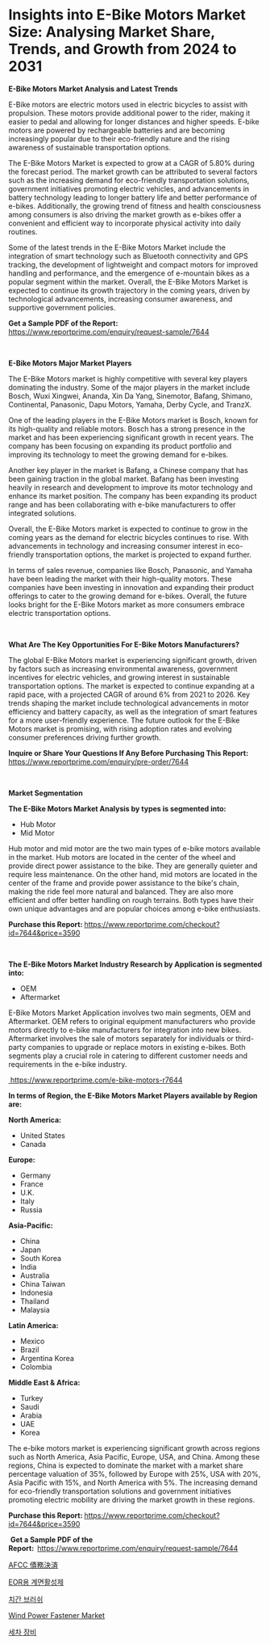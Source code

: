 <p><h1>Insights into E-Bike Motors Market Size: Analysing Market Share, Trends, and Growth from 2024 to 2031</h1></p><p><strong>E-Bike Motors Market Analysis and Latest Trends</strong></p>
<p><p>E-Bike motors are electric motors used in electric bicycles to assist with propulsion. These motors provide additional power to the rider, making it easier to pedal and allowing for longer distances and higher speeds. E-bike motors are powered by rechargeable batteries and are becoming increasingly popular due to their eco-friendly nature and the rising awareness of sustainable transportation options.</p><p>The E-Bike Motors Market is expected to grow at a CAGR of 5.80% during the forecast period. The market growth can be attributed to several factors such as the increasing demand for eco-friendly transportation solutions, government initiatives promoting electric vehicles, and advancements in battery technology leading to longer battery life and better performance of e-bikes. Additionally, the growing trend of fitness and health consciousness among consumers is also driving the market growth as e-bikes offer a convenient and efficient way to incorporate physical activity into daily routines.</p><p>Some of the latest trends in the E-Bike Motors Market include the integration of smart technology such as Bluetooth connectivity and GPS tracking, the development of lightweight and compact motors for improved handling and performance, and the emergence of e-mountain bikes as a popular segment within the market. Overall, the E-Bike Motors Market is expected to continue its growth trajectory in the coming years, driven by technological advancements, increasing consumer awareness, and supportive government policies.</p></p>
<p><strong>Get a Sample PDF of the Report:&nbsp;</strong> <a href="https://www.reportprime.com/enquiry/request-sample/7644">https://www.reportprime.com/enquiry/request-sample/7644</a></p>
<p>&nbsp;</p>
<p><strong>E-Bike Motors Major Market Players</strong></p>
<p><p>The E-Bike Motors market is highly competitive with several key players dominating the industry. Some of the major players in the market include Bosch, Wuxi Xingwei, Ananda, Xin Da Yang, Sinemotor, Bafang, Shimano, Continental, Panasonic, Dapu Motors, Yamaha, Derby Cycle, and TranzX.</p><p>One of the leading players in the E-Bike Motors market is Bosch, known for its high-quality and reliable motors. Bosch has a strong presence in the market and has been experiencing significant growth in recent years. The company has been focusing on expanding its product portfolio and improving its technology to meet the growing demand for e-bikes.</p><p>Another key player in the market is Bafang, a Chinese company that has been gaining traction in the global market. Bafang has been investing heavily in research and development to improve its motor technology and enhance its market position. The company has been expanding its product range and has been collaborating with e-bike manufacturers to offer integrated solutions.</p><p>Overall, the E-Bike Motors market is expected to continue to grow in the coming years as the demand for electric bicycles continues to rise. With advancements in technology and increasing consumer interest in eco-friendly transportation options, the market is projected to expand further.</p><p>In terms of sales revenue, companies like Bosch, Panasonic, and Yamaha have been leading the market with their high-quality motors. These companies have been investing in innovation and expanding their product offerings to cater to the growing demand for e-bikes. Overall, the future looks bright for the E-Bike Motors market as more consumers embrace electric transportation options.</p></p>
<p>&nbsp;</p>
<p><strong>What Are The Key Opportunities For E-Bike Motors Manufacturers?</strong></p>
<p><p>The global E-Bike Motors market is experiencing significant growth, driven by factors such as increasing environmental awareness, government incentives for electric vehicles, and growing interest in sustainable transportation options. The market is expected to continue expanding at a rapid pace, with a projected CAGR of around 6% from 2021 to 2026. Key trends shaping the market include technological advancements in motor efficiency and battery capacity, as well as the integration of smart features for a more user-friendly experience. The future outlook for the E-Bike Motors market is promising, with rising adoption rates and evolving consumer preferences driving further growth.</p></p>
<p><strong>Inquire or Share Your Questions If Any Before Purchasing This Report:</strong> <a href="https://www.reportprime.com/enquiry/pre-order/7644">https://www.reportprime.com/enquiry/pre-order/7644</a></p>
<p>&nbsp;</p>
<p><strong>Market Segmentation</strong></p>
<p><strong>The E-Bike Motors Market Analysis by types is segmented into:</strong></p>
<p><ul><li>Hub Motor</li><li>Mid Motor</li></ul></p>
<p><p>Hub motor and mid motor are the two main types of e-bike motors available in the market. Hub motors are located in the center of the wheel and provide direct power assistance to the bike. They are generally quieter and require less maintenance. On the other hand, mid motors are located in the center of the frame and provide power assistance to the bike's chain, making the ride feel more natural and balanced. They are also more efficient and offer better handling on rough terrains. Both types have their own unique advantages and are popular choices among e-bike enthusiasts.</p></p>
<p><strong>Purchase this Report:&nbsp;</strong><a href="https://www.reportprime.com/checkout?id=7644&price=3590">https://www.reportprime.com/checkout?id=7644&price=3590</a></p>
<p>&nbsp;</p>
<p><strong>The E-Bike Motors Market Industry Research by Application is segmented into:</strong></p>
<p><ul><li>OEM</li><li>Aftermarket</li></ul></p>
<p><p>E-Bike Motors Market Application involves two main segments, OEM and Aftermarket. OEM refers to original equipment manufacturers who provide motors directly to e-bike manufacturers for integration into new bikes. Aftermarket involves the sale of motors separately for individuals or third-party companies to upgrade or replace motors in existing e-bikes. Both segments play a crucial role in catering to different customer needs and requirements in the e-bike industry.</p></p>
<p><a href="https://www.reportprime.com/e-bike-motors-r7644">&nbsp;https://www.reportprime.com/e-bike-motors-r7644</a></p>
<p><strong>In terms of Region, the E-Bike Motors Market Players available by Region are:</strong></p>
<p>
    <p> <strong> North America: </strong>
        <ul>
            <li>United States</li>
            <li>Canada</li>
        </ul>
        </p> 
    <p> <strong> Europe: </strong>
        <ul>
            <li>Germany</li>
            <li>France</li>
            <li>U.K.</li>
            <li>Italy</li>
            <li>Russia</li>
        </ul>
        </p> 
    <p> <strong> Asia-Pacific: </strong>
        <ul>
            <li>China</li>
            <li>Japan</li>
            <li>South Korea</li>
            <li>India</li>
            <li>Australia</li>
            <li>China Taiwan</li>
            <li>Indonesia</li>
            <li>Thailand</li>
            <li>Malaysia</li>
        </ul>
        </p> 
    <p> <strong> Latin America: </strong>
        <ul>
            <li>Mexico</li>
            <li>Brazil</li>
            <li>Argentina Korea</li>
            <li>Colombia</li>
        </ul>
        </p> 
    <p> <strong> Middle East & Africa: </strong>
        <ul>
            <li>Turkey</li>
            <li>Saudi</li>
            <li>Arabia</li>
            <li>UAE</li>
            <li>Korea</li>
        </ul>
    </p>
    </p>
<p><p>The e-bike motors market is experiencing significant growth across regions such as North America, Asia Pacific, Europe, USA, and China. Among these regions, China is expected to dominate the market with a market share percentage valuation of 35%, followed by Europe with 25%, USA with 20%, Asia Pacific with 15%, and North America with 5%. The increasing demand for eco-friendly transportation solutions and government initiatives promoting electric mobility are driving the market growth in these regions.</p></p>
<p><strong>Purchase this Report: </strong><a href="https://www.reportprime.com/checkout?id=7644&price=3590">https://www.reportprime.com/checkout?id=7644&price=3590</a></p>
<p>&nbsp;<strong>Get a Sample PDF of the Report:&nbsp;&nbsp;</strong><a href="https://www.reportprime.com/enquiry/request-sample/7644">https://www.reportprime.com/enquiry/request-sample/7644</a></p>
<p><strong></strong></p>
<p><p><a href="https://medium.com/@nicholas.ellison0076890/afcc-%E5%82%B5%E5%8B%99%E8%A7%A3%E6%B1%BA%E5%B8%82%E5%A0%B4-%E3%82%BF%E3%82%A4%E3%83%97-%E3%82%A2%E3%83%97%E3%83%AA%E3%82%B1%E3%83%BC%E3%82%B7%E3%83%A7%E3%83%B3-%E3%81%8A%E3%82%88%E3%81%B3%E5%9C%B0%E7%90%86%E3%81%AB%E3%82%88%E3%82%8B%E5%8C%85%E6%8B%AC%E8%A9%95%E4%BE%A1-759640505541">AFCC 債務決済</a></p><p><a href="https://github.com/sammyUltyylrich9067856/Market-Research-Report-List-1/blob/main/286789425541.md">EOR용 계면활성제</a></p><p><a href="https://github.com/Elenrrera7685/Market-Research-Report-List-1/blob/main/996664625539.md">치간 브러쉬</a></p><p><a href="https://github.com/Whitneyboyettebo9kiw7yr13/Market-Research-Report-List-2/blob/main/wind-power-fastener-market.md">Wind Power Fastener Market</a></p><p><a href="https://medium.com/@gunnerolson2022/%EC%9E%90%EB%8F%99%EC%B0%A8-%EC%84%B8%EC%B0%A8-%EC%9E%A5%EB%B9%84-%EC%8B%9C%EC%9E%A5-%EC%A0%90%EC%9C%A0%EC%9C%A8-%EC%A7%84%ED%99%94-%EB%B0%8F-%EC%8B%9C%EC%9E%A5-%EC%84%B1%EC%9E%A5-%ED%8A%B8%EB%A0%8C%EB%93%9C-2024-2031-8b474cef2f73">세차 장비</a></p></p>